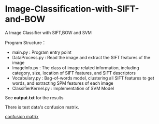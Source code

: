 # Image-Classification-with-SIFT-and-BOW

A Image Classifier with SIFT,BOW and SVM

Program Structure：

- main.py : Program entry point
- DataProcess.py : Read the image and extract the SIFT features of the image
- ImageInfo.py : The class of image related information, including category, size, location of SIFT features, and SIFT descriptors
- Vocabulary.py : Bag-of-words model, clustering all SIFT features to get words, and extracting SPM features of each image
- ClassifierKernel.py : Implementation of SVM Model

See **output.txt** for the results

There is test data's confusion matrix.

[confusion matrix](https://github.com/JJJYmmm/Image-Classification-with-SIFT-and-BOW/blob/master/MyBoW/confusion_matrix.png)
